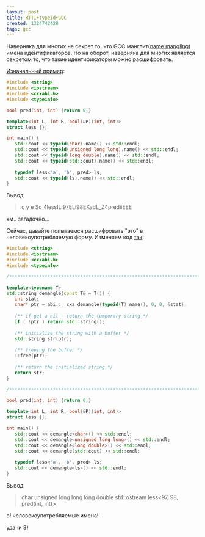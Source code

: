 ```yaml
---
layout: post
title: RTTI+typeid+GCC
created: 1324742428
tags: gcc
---
```

Наверняка для многих не секрет то, что GCC манглит(<a href="http://en.wikipedia.org/wiki/Name_mangling#Name_mangling_in_C.2B.2B">name mangling</a>) имена идентификаторов. Но на оборот, наверняка для многих является секретом то, что такие идентификаторы можно расшифровать.

<a href="http://liveworkspace.org/code/b7dff0c2e0f7cd795562734eda8c68f2">Изначальный пример</a>:
```cpp
#include <string>
#include <iostream>
#include <cxxabi.h>
#include <typeinfo>

bool pred(int, int) {return 0;}

template<int L, int R, bool(&P)(int, int)>
struct less {};

int main() {
   std::cout << typeid(char).name() << std::endl;
   std::cout << typeid(unsigned long long).name() << std::endl;
   std::cout << typeid(long double).name() << std::endl;
   std::cout << typeid(std::cout).name() << std::endl;
   
   typedef less<'a', 'b', pred> ls;
   std::cout << typeid(ls).name() << std::endl;
}
```
Вывод:
<blockquote>
c
y
e
So
4lessILi97ELi98EXadL_Z4prediiEEE
</blockquote>
хм.. загадочно...

Сейчас, давайте попытаемся расшифровать "это" в человекоупотребляемую форму.
Изменяем код <a href="http://liveworkspace.org/code/6a3499c487818bfc4f5e063f78f512a2">так</a>:
```cpp
#include <string>
#include <iostream>
#include <cxxabi.h>
#include <typeinfo>

/***************************************************************************/

template<typename T>
std::string demangle(const T& = T()) {
   int stat;
   char* ptr = abi::__cxa_demangle(typeid(T).name(), 0, 0, &stat);
   
   /** if get a nil - return the temporary string */
   if ( !ptr ) return std::string();
   
   /** initialize the string with a buffer */
   std::string str(ptr);
   
   /** freeing the buffer */
   ::free(ptr);
   
   /** return the initialized string */
   return str;
}

/***************************************************************************/

bool pred(int, int) {return 0;}

template<int L, int R, bool(&P)(int, int)>
struct less {};

int main() {
   std::cout << demangle<char>() << std::endl;
   std::cout << demangle<unsigned long long>() << std::endl;
   std::cout << demangle<long double>() << std::endl;
   std::cout << demangle(std::cout) << std::endl;
   
   typedef less<'a', 'b', pred> ls;
   std::cout << demangle<ls>() << std::endl;
}
```
Вывод:
<blockquote>
char
unsigned long long
long double
std::ostream
less<97, 98, pred(int, int)>
</blockquote>
о! человекоупотребляемые имена!

удачи 8) 

